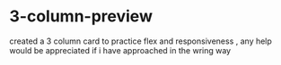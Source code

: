 # 3-column-preview
created a 3 column card to practice flex and responsiveness , any help would be appreciated if i have approached in the wring way
